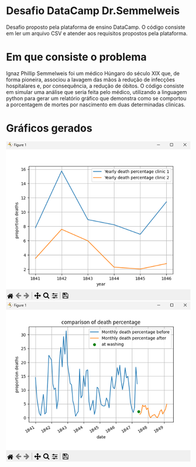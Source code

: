 # Desafio DataCamp Dr.Semmelweis
Desafio proposto pela plataforma de ensino DataCamp. O código consiste em ler um arquivo CSV e atender aos requisitos propostos pela plataforma.

# Em que consiste o problema
Ignaz Phillip Semmelweis foi um médico Húngaro do século XIX que, de forma pioneira, associou a lavagem das mãos à redução de infecções hospitalares e, por consequência, a redução de óbitos. O código consiste em simular uma análise que seria feita pelo médico, utilizando a linguagem python para gerar um relatório gráfico que demonstra como se comportou a porcentagem de mortes por nascimento em duas determinadas clinicas.

# Gráficos gerados
![Layout](https://github.com/bbering/datacampSemmelweisChallenge/blob/main/drSemmelweisPython/yearlyGraph.png)
![Layout](https://github.com/bbering/datacampSemmelweisChallenge/blob/main/drSemmelweisPython/monthlyGraph.png)

